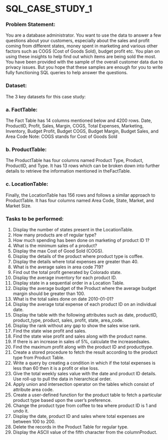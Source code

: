 # SQL_CASE_STUDY_1

### Problem Statement:
You are a database administrator. You want to use the data to answer a few
questions about your customers, especially about the sales and profit coming
from different states, money spent in marketing and various other factors such as
COGS (Cost of Goods Sold), budget profit etc. You plan on using these insights
to help find out which items are being sold the most. You have been provided
with the sample of the overall customer data due to privacy issues. But you hope
that these samples are enough for you to write fully functioning SQL queries to
help answer the questions.

### Dataset:

The 3 key datasets for this case study:
### a. FactTable: 
The Fact Table has 14 columns mentioned below and 4200 rows. Date, ProductID, Profit, Sales, Margin, COGS, Total Expenses, Marketing, Inventory, Budget Profit, Budget COGS, Budget Margin, Budget Sales, and Area Code
Note: COGS stands for Cost of Goods Sold

### b. ProductTable: 
The ProductTable has four columns named Product Type, Product, ProductID, and Type. It has 13 rows which can be broken down into further details to retrieve the information mentioned in theFactTable.

### c. LocationTable: 
Finally, the LocationTable has 156 rows and follows a similar approach to ProductTable. It has four columns named Area Code, State, Market, and Market Size.

### Tasks to be performed:
1. Display the number of states present in the LocationTable.
2. How many products are of regular type?
3. How much spending has been done on marketing of product ID 1?
4. What is the minimum sales of a product?
5. Display the max Cost of Good Sold (COGS).
6. Display the details of the product where product type is coffee.
7. Display the details where total expenses are greater than 40.
8. What is the average sales in area code 719?
9. Find out the total profit generated by Colorado state.
10. Display the average inventory for each product ID.
11. Display state in a sequential order in a Location Table.
12. Display the average budget of the Product where the average budget
margin should be greater than 100.
13. What is the total sales done on date 2010-01-01?
14. Display the average total expense of each product ID on an individual date.
15. Display the table with the following attributes such as date, productID,
product_type, product, sales, profit, state, area_code.
16. Display the rank without any gap to show the sales wise rank.
17. Find the state wise profit and sales.
18. Find the state wise profit and sales along with the product name.
19. If there is an increase in sales of 5%, calculate the increasedsales.
20. Find the maximum profit along with the product ID and producttype.
21. Create a stored procedure to fetch the result according to the product type
from Product Table.
22. Write a query by creating a condition in which if the total expenses is less than
60 then it is a profit or else loss.
23. Give the total weekly sales value with the date and product ID details. Use
roll-up to pull the data in hierarchical order.
24. Apply union and intersection operator on the tables which consist of
attribute area code.
25. Create a user-defined function for the product table to fetch a particular
product type based upon the user’s preference.
26. Change the product type from coffee to tea where product ID is 1 and undo
it.
27. Display the date, product ID and sales where total expenses are
between 100 to 200.
28. Delete the records in the Product Table for regular type.
29. Display the ASCII value of the fifth character from the columnProduct.
